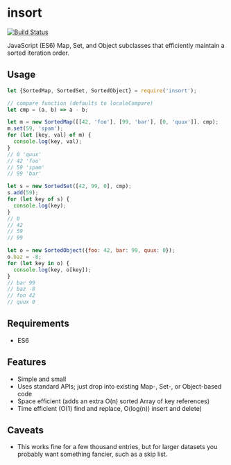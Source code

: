 # insort

[![Build Status](https://travis-ci.org/wemoloh/insort.svg?branch=master)](https://travis-ci.org/wemoloh/insort)

JavaScript (ES6) Map, Set, and Object subclasses that efficiently maintain a
sorted iteration order.

## Usage

```js
let {SortedMap, SortedSet, SortedObject} = require('insort');

// compare function (defaults to localeCompare)
let cmp = (a, b) => a - b;

let m = new SortedMap([[42, 'foo'], [99, 'bar'], [0, 'quux']], cmp);
m.set(59, 'spam');
for (let [key, val] of m) {
  console.log(key, val);
}
// 0 'quux'
// 42 'foo'
// 59 'spam'
// 99 'bar'

let s = new SortedSet([42, 99, 0], cmp);
s.add(59);
for (let key of s) {
  console.log(key);
}
// 0
// 42
// 59
// 99

let o = new SortedObject({foo: 42, bar: 99, quux: 0});
o.baz = -8;
for (let key in o) {
  console.log(key, o[key]);
}
// bar 99
// baz -8
// foo 42
// quux 0
```

## Requirements

- ES6

## Features

- Simple and small
- Uses standard APIs; just drop into existing Map-, Set-, or Object-based code
- Space efficient (adds an extra O(n) sorted Array of key references)
- Time efficient (O(1) find and replace, O(log(n)) insert and delete)

## Caveats

- This works fine for a few thousand entries, but for larger datasets you
  probably want something fancier, such as a skip list.

